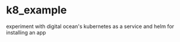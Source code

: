 # k8_example
experiment with digital ocean's kubernetes as a service and helm for installing an app
